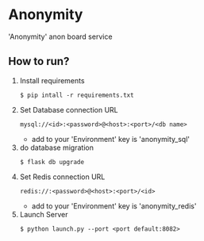 # Anonymity
'Anonymity' anon board service

## How to run?
1. Install requirements
   ```
   $ pip intall -r requirements.txt
   ```
2. Set Database connection URL
   ```
   mysql://<id>:<password>@<host>:<port>/<db name>
   ```
    - add to your 'Environment' key is 'anonymity_sql'
3. do database migration
   ```
   $ flask db upgrade
   ```
4. Set Redis connection URL
   ```
   redis://:<password>@<host>:<port>/<id>
   ```
    - add to your 'Environment' key is 'anonymity_redis'
4. Launch Server
   ```
   $ python launch.py --port <port default:8082>
   ```
